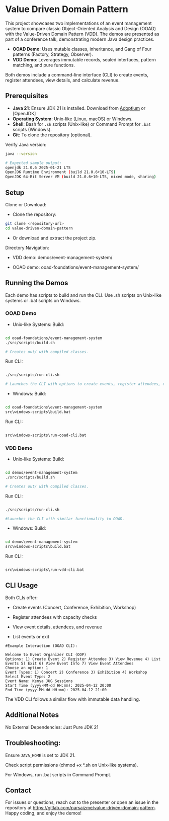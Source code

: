 # Value Driven Domain Pattern

This project showcases two implementations of an event management system to compare classic Object-Oriented Analysis and Design (OOAD) with the Value-Driven Domain Pattern (VDD). The demos are presented as part of a conference talk, demonstrating modern Java design practices.

- **OOAD Demo**: Uses mutable classes, inheritance, and Gang of Four patterns (Factory, Strategy, Observer).
- **VDD Demo**: Leverages immutable records, sealed interfaces, pattern matching, and pure functions.

Both demos include a command-line interface (CLI) to create events, register attendees, view details, and calculate revenue.

## Prerequisites

- **Java 21**: Ensure JDK 21 is installed. Download from [Adoptium](https://adoptium.net/) or [OpenJDK]
- **Operating System**: Unix-like (Linux, macOS) or Windows.
- **Shell**: Bash for `.sh` scripts (Unix-like) or Command Prompt for `.bat` scripts (Windows).
- **Git**: To clone the repository (optional).

Verify Java version:
```bash
java --version

# Expected sample output:
openjdk 21.0.6 2025-01-21 LTS
OpenJDK Runtime Environment (build 21.0.6+10-LTS)
OpenJDK 64-Bit Server VM (build 21.0.6+10-LTS, mixed mode, sharing)
```


## Setup
Clone or Download:  

* Clone the repository:
```bash
git clone <repository-url>
cd value-driven-domain-pattern
```

* Or download and extract the project zip.


Directory Navigation:  

* VDD demo: demos/event-management-system/

* OOAD demo: ooad-foundations/event-management-system/

## Running the Demos
Each demo has scripts to build and run the CLI. Use .sh scripts on Unix-like systems or .bat scripts on Windows.

### OOAD Demo
* Unix-like Systems:
Build:
```bash

cd ooad-foundations/event-management-system
./src/scripts/build.sh

# Creates out/ with compiled classes.
```
Run CLI:

```bash

./src/scripts/run-cli.sh

# Launches the CLI with options to create events, register attendees, etc.
```

* Windows:
Build:  
```cmd

cd ooad-foundations\event-management-system
src\windows-scripts\build.bat
```
Run CLI:  
```cmd

src\windows-scripts\run-ooad-cli.bat
```


### VDD Demo
* Unix-like Systems:
Build:
```bash

cd demos/event-management-system
./src/scripts/build.sh

# Creates out/ with compiled classes.
```
Run CLI:
```bash

./src/scripts/run-cli.sh

#Launches the CLI with similar functionality to OOAD.
```
* Windows:
Build:
```cmd

cd demos\event-management-system
src\windows-scripts\build.bat
```
Run CLI:
```cmd

src\windows-scripts\run-vdd-cli.bat
```

## CLI Usage
Both CLIs offer:  
* Create events (Concert, Conference, Exhibition, Workshop)

* Register attendees with capacity checks

* View event details, attendees, and revenue

* List events or exit

```
#Example Interaction (OOAD CLI):

Welcome to Event Organizer CLI (OOP)
Options: 1) Create Event 2) Register Attendee 3) View Revenue 4) List Events 5) Exit 6) View Event Info 7) View Event Attendees
Choose an option: 1
Event Types: 1) Concert 2) Conference 3) Exhibition 4) Workshop
Select Event Type: 2
Event Name: Kenya JUG Sessions
Start Time (yyyy-MM-dd HH:mm): 2025-04-12 20:00
End Time (yyyy-MM-dd HH:mm): 2025-04-12 21:00
```

The VDD CLI follows a similar flow with immutable data handling.

## Additional Notes

No External Dependencies: Just Pure JDK 21

## Troubleshooting:
Ensure `JAVA_HOME` is set to JDK 21.

Check script permissions (chmod +x *.sh on Unix-like systems).

For Windows, run .bat scripts in Command Prompt.

## Contact
For issues or questions, reach out to the presenter or open an issue in the repository at https://gitlab.com/parsaizme/value-driven-domain-pattern.
Happy coding, and enjoy the demos!


